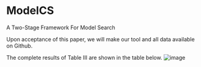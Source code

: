 # ModelCS
A Two-Stage Framework For Model Search

Upon acceptance of this paper, we will make our tool and all data available on Github.

The complete results of Table III are shown in the table below.
![image](https://github.com/user-attachments/assets/4ffa8539-de88-44b0-b652-fc3734a876af)
